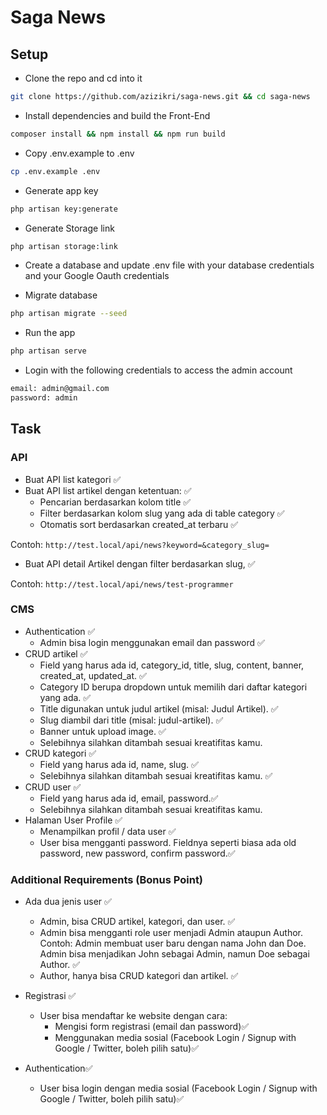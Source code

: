 # Saga News

## Setup

- Clone the repo and cd into it

```bash
git clone https://github.com/azizikri/saga-news.git && cd saga-news
```

- Install dependencies and build the Front-End

```bash
composer install && npm install && npm run build
```

- Copy .env.example to .env

```bash
cp .env.example .env
```

- Generate app key

```bash
php artisan key:generate
```

- Generate Storage link

```bash
php artisan storage:link
```

- Create a database and update .env file with your database credentials and your Google Oauth credentials

- Migrate database

```bash
php artisan migrate --seed
```

- Run the app

```bash
php artisan serve
```

- Login with the following credentials to access the admin account

```bash
email: admin@gmail.com
password: admin
```

## Task

### API

- Buat API list kategori ✅
- Buat API list artikel dengan ketentuan: ✅
  - Pencarian berdasarkan kolom title ✅
  - Filter berdasarkan kolom slug yang ada di table category ✅
  - Otomatis sort berdasarkan created_at terbaru ✅

Contoh: `http://test.local/api/news?keyword=&category_slug=`

- Buat API detail Artikel dengan filter berdasarkan slug, ✅

Contoh: `http://test.local/api/news/test-programmer`

### CMS

- Authentication ✅
  - Admin bisa login menggunakan email dan password ✅
- CRUD artikel ✅
  - Field yang harus ada id, category_id, title, slug, content, banner, created_at, updated_at. ✅
  - Category ID berupa dropdown untuk memilih dari daftar kategori yang ada. ✅
  - Title digunakan untuk judul artikel (misal: Judul Artikel). ✅
  - Slug diambil dari title (misal: judul-artikel). ✅
  - Banner untuk upload image. ✅
  - Selebihnya silahkan ditambah sesuai kreatifitas kamu.
- CRUD kategori ✅
  - Field yang harus ada id, name, slug. ✅
  - Selebihnya silahkan ditambah sesuai kreatifitas kamu. ✅
- CRUD user ✅
  - Field yang harus ada id, email, password.✅
  - Selebihnya silahkan ditambah sesuai kreatifitas kamu.
- Halaman User Profile ✅
  - Menampilkan profil / data user ✅
  - User bisa mengganti password. Fieldnya seperti biasa ada old password, new password, confirm password.✅

### Additional Requirements (Bonus Point)

- Ada dua jenis user ✅
  - Admin, bisa CRUD artikel, kategori, dan user. ✅
  - Admin bisa mengganti role user menjadi Admin ataupun Author. Contoh: Admin membuat user baru dengan nama John dan Doe. Admin bisa menjadikan John sebagai Admin, namun Doe sebagai Author. ✅
  - Author, hanya bisa CRUD kategori dan artikel. ✅

- Registrasi ✅
  - User bisa mendaftar ke website dengan cara:
    - Mengisi form registrasi (email dan password)✅
    - Menggunakan media sosial (Facebook Login / Signup with Google / Twitter, boleh pilih satu)✅
- Authentication✅
  - User bisa login dengan media sosial (Facebook Login / Signup with Google / Twitter, boleh pilih satu)✅
